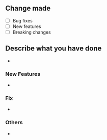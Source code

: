 ## Change made

-   [ ] Bug fixes
-   [ ] New features
-   [ ] Breaking changes

## Describe what you have done

-

### New Features

-

### Fix

-

### Others

-
